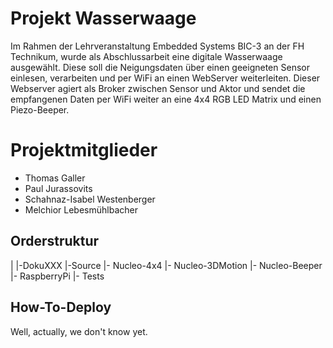 # Projekt Wasserwaage
Im Rahmen der Lehrveranstaltung Embedded Systems BIC-3 an der FH Technikum, wurde als Abschlussarbeit eine digitale Wasserwaage ausgewählt.
Diese soll die Neigungsdaten über einen geeigneten Sensor einlesen, verarbeiten und per WiFi an einen WebServer weiterleiten. Dieser Webserver agiert als Broker zwischen Sensor und Aktor und sendet die empfangenen Daten per WiFi weiter an eine 4x4 RGB LED Matrix und einen Piezo-Beeper.

# Projektmitglieder
- Thomas Galler
- Paul Jurassovits
- Schahnaz-Isabel Westenberger
- Melchior Lebesmühlbacher

## Orderstruktur
|
|-DokuXXX
|-Source
  |- Nucleo-4x4
  |- Nucleo-3DMotion
  |- Nucleo-Beeper
  |- RaspberryPi
  |- Tests

## How-To-Deploy
Well, actually, we don't know yet.
